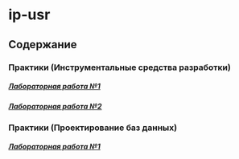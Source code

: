 # ip-usr

## Содержание

### Практики (Инструментальные средства разработки)

##### [Лабораторная работа №1](labs/dev/lab1.md)
##### [Лабораторная работа №2](labs/dev/lab2.md)

### Практики (Проектирование баз данных)

##### [Лабораторная работа №1](labs/db/lab1.md)
